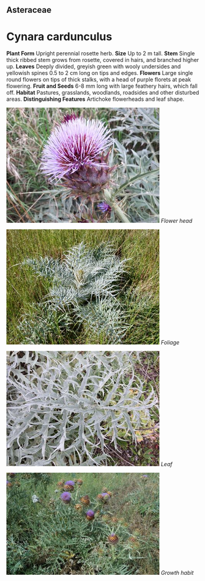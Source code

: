 ## Asteraceae
# Cynara cardunculus
 **Plant Form** Upright perennial rosette herb. **Size** Up to 2 m tall. **Stem** Single thick ribbed stem grows from rosette, covered in hairs, and branched higher up. **Leaves** Deeply divided, greyish green with wooly undersides and yellowish spines 0.5 to 2 cm long on tips and edges. **Flowers** Large single round flowers on tips of thick stalks, with a head of purple florets at peak flowering. **Fruit and Seeds** 6-8 mm long with large feathery hairs, which fall off. **Habitat** Pastures, grasslands, woodlands, roadsides and other disturbed areas. **Distinguishing Features** Artichoke flowerheads and leaf shape.


![Flower head](12553_Maribyrnong_River_Avondale_Heights_Melb_3.jpg)
 *Flower head* 

![Foliage](19162_Cynara-cardunculus01.jpg)
 *Foliage* 

![Leaf](48083_Cynara-cardunculus_Tarrangower-2.jpg)
 *Leaf* 

![Growth habit](19178_Cynara-cardunculus17.jpg)
 *Growth habit* 

